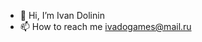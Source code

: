 - 👋 Hi, I’m Ivan Dolinin
- 📫 How to reach me ivadogames@mail.ru

<!---
Ivado1/Ivado1 is a ✨ special ✨ repository because its `README.md` (this file) appears on your GitHub profile.
You can click the Preview link to take a look at your changes.
--->
